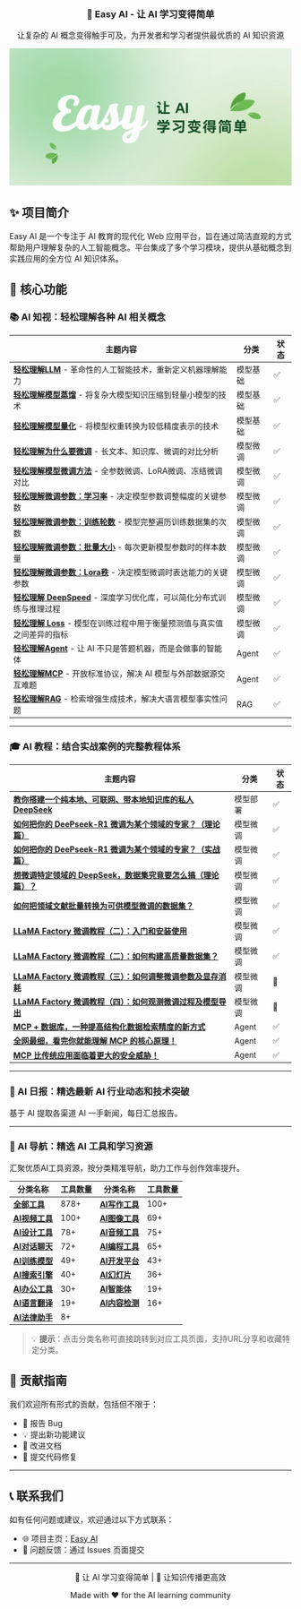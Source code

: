 <div align="center">
  <h3>🚀 Easy AI - 让 AI 学习变得简单</h3>
  <p>让复杂的 AI 概念变得触手可及，为开发者和学习者提供最优质的 AI 知识资源</p>
</div>

<img src="./public/imgs/banner.png" />

## ✨ 项目简介

Easy AI 是一个专注于 AI 教育的现代化 Web 应用平台，旨在通过简洁直观的方式帮助用户理解复杂的人工智能概念。平台集成了多个学习模块，提供从基础概念到实践应用的全方位 AI 知识体系。

## 🎯 核心功能

### 📚 AI 知视：轻松理解各种 AI 相关概念

| 主题内容 | 分类 | 状态 |
|----------|------|------|
| **[轻松理解LLM](https://mmh1.top/#/ai-knowledge/llm)** - 革命性的人工智能技术，重新定义机器理解能力 | 模型基础 | ✅ |
| **[轻松理解模型蒸馏](https://mmh1.top/#/ai-knowledge/distill)** - 将复杂大模型知识压缩到轻量小模型的技术 | 模型基础 | ✅ |
| **[轻松理解模型量化](https://mmh1.top/#/ai-knowledge/quantization)** - 将模型权重转换为较低精度表示的技术 | 模型基础 | ✅ |
| **[轻松理解为什么要微调](https://mmh1.top/#/ai-knowledge/whyfinetune)** - 长文本、知识库、微调的对比分析 | 模型微调 | ✅ |
| **[轻松理解模型微调方法](https://mmh1.top/#/ai-knowledge/finetune)** - 全参数微调、LoRA微调、冻结微调对比 | 模型微调 | ✅ |
| **[轻松理解微调参数：学习率](https://mmh1.top/#/ai-knowledge/lr)** - 决定模型参数调整幅度的关键参数 | 模型微调 | ✅ |
| **[轻松理解微调参数：训练轮数](https://mmh1.top/#/ai-knowledge/epochs)** - 模型完整遍历训练数据集的次数 | 模型微调 | ✅ |
| **[轻松理解微调参数：批量大小](https://mmh1.top/#/ai-knowledge/bs)** - 每次更新模型参数时的样本数量 | 模型微调 | ✅ |
| **[轻松理解微调参数：Lora秩](https://mmh1.top/#/ai-knowledge/lora)** - 决定模型微调时表达能力的关键参数 | 模型微调 | ✅ |
| **[轻松理解 DeepSpeed](https://mmh1.top/#/ai-knowledge/deepspeed)** - 深度学习优化库，可以简化分布式训练与推理过程 | 模型微调 | ✅ |
| **[轻松理解 Loss](https://mmh1.top/#/ai-knowledge/loss)** - 模型在训练过程中用于衡量预测值与真实值之间差异的指标 | 模型微调 | ✅ |
| **[轻松理解Agent](https://mmh1.top/#/ai-knowledge/agent)** - 让 AI 不只是答题机器，而是会做事的智能体 | Agent | ✅ |
| **[轻松理解MCP](https://mmh1.top/#/ai-knowledge/mcp)** - 开放标准协议，解决 AI 模型与外部数据源交互难题 | Agent | ✅ |
| **[轻松理解RAG](https://mmh1.top/#/ai-knowledge/rag)** - 检索增强生成技术，解决大语言模型事实性问题 | RAG | ✅ |

---

### 🎓 AI 教程：结合实战案例的完整教程体系

| 主题内容 | 分类 | 状态 |
|----------|------|------|
| **[教你搭建一个纯本地、可联网、带本地知识库的私人 DeepSeek](https://www.bilibili.com/video/BV1LYA8eCESA)** | 模型部署 | ✅ |
| **[如何把你的 DeePseek-R1 微调为某个领域的专家？（理论篇）](https://www.bilibili.com/video/BV1WQAUeVEuj)** | 模型微调 | ✅ |
| **[如何把你的 DeePseek-R1 微调为某个领域的专家？（实战篇）](https://www.bilibili.com/video/BV1s2AUe2EBq/)** | 模型微调 | ✅ |
| **[想微调特定领域的 DeepSeek，数据集究竟要怎么搞（理论篇）？](https://www.bilibili.com/video/BV1z9RLYWEjq/)** | 模型微调 | ✅ |
| **[如何把领域文献批量转换为可供模型微调的数据集？](https://www.bilibili.com/video/BV1y8QpYGE57/)** | 模型微调 | ✅ |
| **[LLaMA Factory 微调教程（二）：入门和安装使用](https://www.bilibili.com/video/BV1oTEwzcEeZ/)** | 模型微调 | ✅ |
| **[LLaMA Factory 微调教程（二）：如何构建高质量数据集？](https://www.bilibili.com/video/BV1MRMnz1EGW/)** | 模型微调 | ✅ |
| **[LLaMA Factory 微调教程（三）：如何调整微调参数及显存消耗]()** | 模型微调 | 👷 |
| **[LLaMA Factory 微调教程（四）：如何观测微调过程及模型导出]()** | 模型微调 | 👷 |
| **[MCP + 数据库，一种提高结构化数据检索精度的新方式](https://www.bilibili.com/video/BV12nRzYPEiK/)** | Agent | ✅ |
| **[全网最细，看完你就能理解 MCP 的核心原理！](https://www.bilibili.com/video/BV1LQocYjEVt)** | Agent | ✅ |
| **[MCP 比传统应用面临着更大的安全威胁！](https://mp.weixin.qq.com/s/MJ-T5Dtn9FxqjMhgdXX9Qw)** | Agent | ✅ |

---

### 📰 AI 日报：精选最新 AI 行业动态和技术突破

基于 AI 提取各渠道 AI 一手新闻，每日汇总报告。

---

### 🧭 AI 导航：精选 AI 工具和学习资源

汇聚优质AI工具资源，按分类精准导航，助力工作与创作效率提升。

| 分类名称 | 工具数量 | 分类名称 | 工具数量 |
|----------|----------|----------|----------|
| **[全部工具](https://mmh1.top/ai-navigation)** | 878+ | **[AI写作工具](https://mmh1.top/ai-navigation?category=AI写作工具)** | 100+ |
| **[AI视频工具](https://mmh1.top/ai-navigation?category=AI视频工具)** | 100+ | **[AI图像工具](https://mmh1.top/ai-navigation?category=AI图像工具)** | 69+ |
| **[AI设计工具](https://mmh1.top/ai-navigation?category=AI设计工具)** | 78+ | **[AI音频工具](https://mmh1.top/ai-navigation?category=AI音频工具)** | 75+ |
| **[AI对话聊天](https://mmh1.top/ai-navigation?category=AI对话聊天)** | 72+ | **[AI编程工具](https://mmh1.top/ai-navigation?category=AI编程工具)** | 65+ |
| **[AI训练模型](https://mmh1.top/ai-navigation?category=AI训练模型)** | 49+ | **[AI开发平台](https://mmh1.top/ai-navigation?category=AI开发平台)** | 43+ |
| **[AI搜索引擎](https://mmh1.top/ai-navigation?category=AI搜索引擎)** | 40+ | **[AI幻灯片](https://mmh1.top/ai-navigation?category=AI幻灯片)** | 36+ |
| **[AI办公工具](https://mmh1.top/ai-navigation?category=AI办公工具)** | 30+ | **[AI智能体](https://mmh1.top/ai-navigation?category=AI智能体)** | 19+ |
| **[AI语言翻译](https://mmh1.top/ai-navigation?category=AI语言翻译)** | 19+ | **[AI内容检测](https://mmh1.top/ai-navigation?category=AI内容检测)** | 16+ |
| **[AI法律助手](https://mmh1.top/ai-navigation?category=AI法律助手)** | 8+ | | |

> 💡 **提示**：点击分类名称可直接跳转到对应工具页面，支持URL分享和收藏特定分类。

## 🤝 贡献指南

我们欢迎所有形式的贡献，包括但不限于：
- 🐛 报告 Bug
- 💡 提出新功能建议
- 📖 改进文档
- 🔧 提交代码修复

---

## 📞 联系我们

如有任何问题或建议，欢迎通过以下方式联系：
- 🌐 项目主页：[Easy AI](https://mmh1.top/)
- 📧 问题反馈：通过 Issues 页面提交

---

<div align="center">
  <p>🎯 让 AI 学习变得简单 | 🚀 让知识传播更高效</p>
  <p>Made with ❤️ for the AI learning community</p>
</div>
